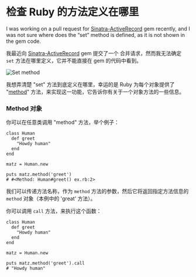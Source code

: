# 检查 Ruby 的方法定义在哪里



I was working on a pull request for [Sinatra-ActiveRecord](https://github.com/sinatra-activerecord/sinatra-activerecord/pull/103) gem recently, and I was not sure where does the “set” method is defined, as it is not shown in the gem code.



我最近向 [Sinatra-ActiveRecord](https://github.com/sinatra-activerecord/sinatra-activerecord/pull/103) gem 提交了一个 合并请求，然而我无法确定 `set` 方法在哪里定义，它并不能直接在 gem 的代码中看到。



![Set method](https://rubyyagi.s3.amazonaws.com/10-method-defined/set_method.png)



我想弄清楚 "set" 方法到底定义在哪里，幸运的是 Ruby 为每个对象提供了 "[method](https://ruby-doc.org/core-2.2.2/Method.html)" 方法，来实现这一功能，它告诉你有关于一个对象方法的一些信息。



### Method 对象



你可以在任意类调用 "method" 方法，举个例子：



```
class Human
  def greet
    "Howdy human"
  end
end

matz = Human.new

puts matz.method('greet')
# #<Method: Human#greet() ex.rb:2>
```



我们可以传递方法名称，作为 `method` 方法的参数，然后它将返回指定方法信息的 `method` 对象（本例中的 'great' 方法）。



你可以调用 `call` 方法，来执行这个函数：



```
class Human
  def greet
    "Howdy human"
  end
end

matz = Human.new

puts matz.method('greet').call
# "Howdy human"
```

